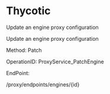 #     Thycotic


Update an engine proxy configuration

Update an engine proxy configuration

Method: Patch

OperationID: ProxyService_PatchEngine

EndPoint:

/proxy/endpoints/engines/{id}
